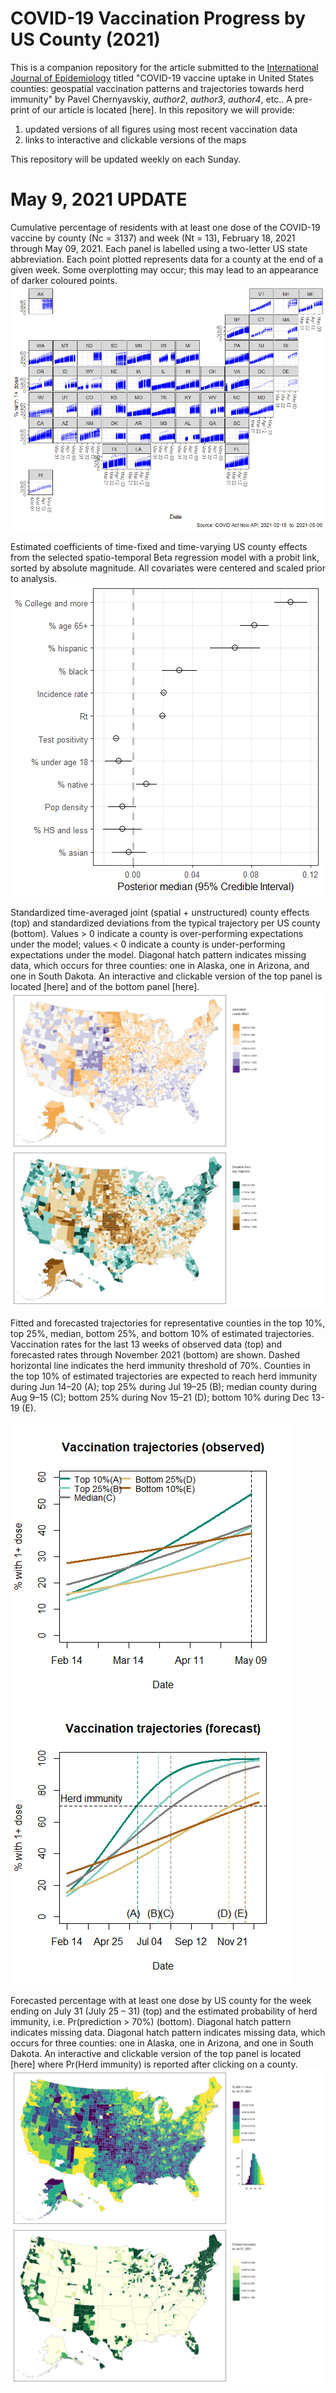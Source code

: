 # COVID-19 Vaccination Progress by US County (2021)
This is a companion repository for the article submitted to the [International Journal of Epidemiology](https://academic.oup.com/ije) titled "COVID-19 vaccine uptake in United States counties: geospatial vaccination patterns and trajectories towards herd immunity" by Pavel Chernyavskiy, _author2_, _author3_, _author4_, etc.. A pre-print of our article is located [here]. 
In this repository we will provide:
1) updated versions of all figures using most recent vaccination data
2) links to interactive and clickable versions of the maps

This repository will be updated weekly on each Sunday.

# May 9, 2021 UPDATE
Cumulative percentage of residents with at least one dose of the COVID-19 vaccine by county (Nc = 3137) and week (Nt = 13), February 18, 2021 through May 09, 2021. Each panel is labelled using a two-letter US state abbreviation. Each point plotted represents data for a county at the end of a given week. Some overplotting may occur; this may lead to an appearance of darker coloured points.
![Figure 1](Fig1_05092021.png)

Estimated coefficients of time-fixed and time-varying US county effects from the selected spatio-temporal Beta regression model with a probit link, sorted by absolute magnitude. All covariates were centered and scaled prior to analysis.	
![Figure 2](Fig2_05092021.png)

Standardized time-averaged joint (spatial + unstructured) county effects (top) and standardized deviations from the typical trajectory per US county (bottom). Values > 0 indicate a county is over-performing expectations under the model; values < 0 indicate a county is under-performing expectations under the model. Diagonal hatch pattern indicates missing data, which occurs for three counties: one in Alaska, one in Arizona, and one in South Dakota. An interactive and clickable version of the top panel is located [here] and of the bottom panel [here].
![Figure 3](Fig3_05092021.png)

Fitted and forecasted trajectories for representative counties in the top 10%, top 25%, median, bottom 25%, and bottom 10% of estimated trajectories. Vaccination rates for the last 13 weeks of observed data (top) and forecasted rates through November 2021 (bottom) are shown. Dashed horizontal line indicates the herd immunity threshold of 70%. Counties in the top 10% of estimated trajectories are expected to reach herd immunity during Jun 14–20 (A); top 25% during Jul 19–25 (B); median county during Aug 9–15 (C); bottom 25% during Nov 15–21 (D); bottom 10% during Dec 13-19 (E). 

![Figure 4](Fig4_05092021.png)

Forecasted percentage with at least one dose by US county for the week ending on July 31 (July 25 – 31) (top) and the estimated probability of herd immunity, i.e. Pr(prediction > 70%) (bottom). Diagonal hatch pattern indicates missing data. Diagonal hatch pattern indicates missing data, which occurs for three counties: one in Alaska, one in Arizona, and one in South Dakota. An interactive and clickable version of the top panel is located [here] where Pr(Herd immunity) is reported after clicking on a county.
![Figure 5](Fig5_05092021.png)
